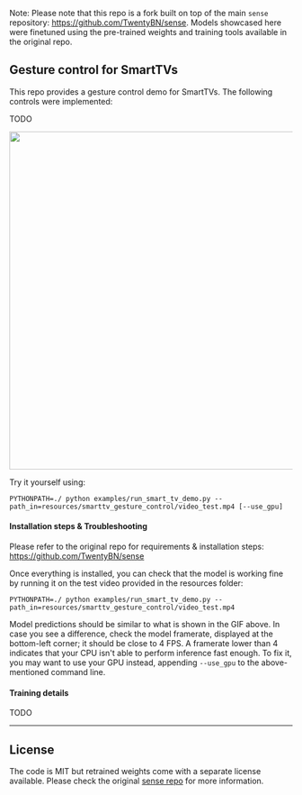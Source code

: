 Note: Please note that this repo is a fork built on top of the main `sense` repository: https://github.com/TwentyBN/sense.
Models showcased here were finetuned using the pre-trained weights and training tools available in the original repo.

## Gesture control for SmartTVs 

This repo provides a gesture control demo for SmartTVs. The following controls were implemented:

TODO

<p align="center">
    <img src="https://raw.githubusercontent.com/TwentyBN/sense/master/resources/smarttv_gesture_control/video_test.gif" width="600px">
</p>

Try it yourself using: 

```shell
PYTHONPATH=./ python examples/run_smart_tv_demo.py --path_in=resources/smarttv_gesture_control/video_test.mp4 [--use_gpu]
```


#### Installation steps & Troubleshooting

Please refer to the original repo for requirements & installation steps: https://github.com/TwentyBN/sense

Once everything is installed, you can check that the model is working fine by running it on the test video
provided in the resources folder:

```shell
PYTHONPATH=./ python examples/run_smart_tv_demo.py --path_in=resources/smarttv_gesture_control/video_test.mp4
```

Model predictions should be similar to what is shown in the GIF above. In case you see a difference, check 
the model framerate, displayed at the bottom-left corner; it should be close to 4 FPS. A framerate lower 
than 4 indicates that your CPU isn't able to perform inference fast enough. To fix it, you may want to
use your GPU instead, appending `--use_gpu` to the above-mentioned command line.


#### Training details

TODO

---

## License 

The code is MIT but retrained weights come with a separate license available. Please check the original 
[sense repo](https://github.com/TwentyBN/sense) for more information.